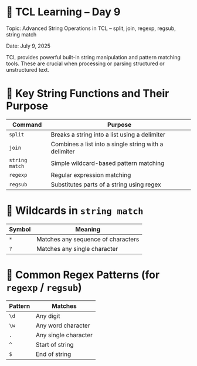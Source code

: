 # 📘 TCL Learning – Day 9

Topic: Advanced String Operations in TCL – split, join, regexp, regsub, string match

Date: July 9, 2025

TCL provides powerful built-in string manipulation and pattern matching tools. These are crucial when processing or parsing structured or unstructured text.


# 🔹 Key String Functions and Their Purpose

| Command     | Purpose                                             |
|-------------|-----------------------------------------------------|
| `split`     | Breaks a string into a list using a delimiter       |
| `join`      | Combines a list into a single string with a delimiter |
| `string match` | Simple wildcard-based pattern matching             |
| `regexp`    | Regular expression matching                         |
| `regsub`    | Substitutes parts of a string using regex           |
 

# 🔸 Wildcards in `string match`

| Symbol | Meaning                          |
|--------|----------------------------------|
| `*`    | Matches any sequence of characters |
| `?`    | Matches any single character       |

# 🔸 Common Regex Patterns (for `regexp` / `regsub`)

| Pattern | Matches                      |
|---------|------------------------------|
| `\d`    | Any digit                    |
| `\w`    | Any word character           |
| `.`     | Any single character         |
| `^`     | Start of string              |
| `$`     | End of string                |

